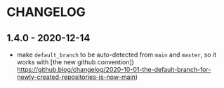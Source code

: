 # CHANGELOG

## 1.4.0 - 2020-12-14

- make `default_branch` to be auto-detected
from `main` and `master`, so it works with [the new github convention]) https://github.blog/changelog/2020-10-01-the-default-branch-for-newly-created-repositories-is-now-main)
